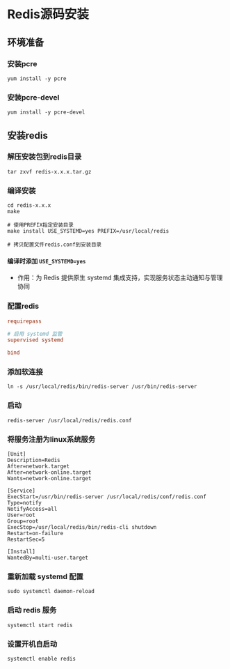 # Redis源码安装

## 环境准备

### 安装pcre
```
yum install -y pcre
```

### 安装pcre-devel
```
yum install -y pcre-devel
```

## 安装redis

### 解压安装包到redis目录
```
tar zxvf redis-x.x.x.tar.gz
```

### 编译安装
```
cd redis-x.x.x
make

# 使用PREFIX指定安装目录
make install USE_SYSTEMD=yes PREFIX=/usr/local/redis

# 拷贝配置文件redis.conf到安装目录
```
#### 编译时添加 `USE_SYSTEMD=yes`

- 作用：为 Redis 提供原生 ‌systemd 集成支持‌，实现服务状态主动通知与管理协同

### 配置redis
```redis.conf
requirepass

# 启用 systemd 监管
supervised systemd

bind
```

### 添加软连接
```
ln -s /usr/local/redis/bin/redis-server /usr/bin/redis-server
```

### 启动
```
redis-server /usr/local/redis/redis.conf
```

### 将服务注册为linux系统服务
```
[Unit]
Description=Redis
After=network.target
After=network-online.target
Wants=network-online.target

[Service]
ExecStart=/usr/bin/redis-server /usr/local/redis/conf/redis.conf
Type=notify
NotifyAccess=all
User=root
Group=root
ExecStop=/usr/local/redis/bin/redis-cli shutdown
Restart=on-failure
RestartSec=5

[Install]
WantedBy=multi-user.target
```

### 重新加载 systemd 配置
```
sudo systemctl daemon-reload
```

### 启动 redis 服务
```
systemctl start redis
```

### 设置开机自启动
```
systemctl enable redis
```

